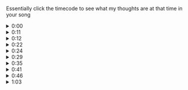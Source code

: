 Essentially click the timecode to see what my thoughts are at that time in your song
<details>
<summary>0:00</summary>
<br>
I love how simple it is, but it couldn't hurt to have the lower pitched synth on the and beat slowly change here. maybe a slow crescendo in, maybe a slow pan from side to side, just any little thing
</details>
<details>
<summary>0:11</summary>
<br>
the little kick fill def sounds cool, but could use a bit more change to seperate it from the prior section. Nothing crazy, just maybe cut out all but the bass and high hat on the and beat for a measure before bringing them back full force for the next section. maybe add anticipation for the next section with starting the 16th note synth run with the space cleared out by dropping stuff in that measure
</details>

<details>
<summary>0:12</summary>
<br>
I love rising sweeps plenty, but it's almost a little too smooth imo. maybe around 0:18 start sidechaining it to the kick? but manke an envelope for the severity so it goes from a slight sidechain to a cut for the fill at 0:22
</details>

<details>
<summary>0:22</summary>
<br>
is there a sweeping pitch, almost lazer like sound in the fill there? I love it, would def bring that out, almost like the fill focuses on featuring that lazer like sound.
</details>

<details>
<summary>0:24</summary>
<br>
aight first really constructive critisism, I think the piano ostinato has overstayed it's welcome. If you're really married to it you could just turn it way down and keep it as a background element but that synth should be front and center, it's the newest melodic idea.  Also the delay after the percussive impact at the start of the phrase is kind of distractingly off rhythm, idk if you can set that manually or it's just the sample but if you can't change the rhythm i'd cut the sound after the initial impact. Also also for the pedal tone, I think some basic shaping would help here, for example a slow crescendo to around 0:29 and decrescendo to 0:35 is enough. Lastly I think you should drop the bass to a sub bass, open up the sonic range, darken your sound and really suck the energy out of this section in a good way. Gotta leave room to build up to, ya know?
</details>

<details>
<summary>0:29</summary>
<br>
I think the bass is doubled with some synth that has a distinct attack? I hear it when the note changes around this time. love the texture of this attack, I would love to hear it brought out more. Maybe even hear it on a delay that repeats every half note, or maybe every dotted quarter note if you want a little more energy
</details>

<details>
<summary>0:35</summary>
<br>
love the bass movement, as a bassist i aprove lol. Sadly this is where the piano ostinato goes from overstying to holding this section back. Assuming you keep the ostinato up to this point, I think it would be best to keep it's rhythmic identity but change it's notes to something that reinforces the chord change suggested by the new pedal tone
</details>

<details>
<summary>0:41</summary>
<br>
there goes that attack again! It's a really distinct texture, I'd love to hear it with a delay again here too. Love the crescendo of the sharper synth, love the sweep, love the fade in of the syncopated synth stabs, good shit. only would suggest maybe anticipating the next section with a percussive fill starting on the and of 3 on the measure before the drop. Maybe reuse one of your prior little kick fills, like the one at 0:11, for structural consistency? or something harder, depends how hard you want to go in the upcoming section
</details>

<details>
<summary>0:46</summary>
<br>
ok imo so those long tones held over from the section before are kind of smothering the rhythmic energy of the upbeat bass. oh if you do go with a sub bass for the prior section, i'd return it to the range of the bass you've got here for this section. anywho, i think phrasing wise you can reuse the sidechaing idea i suggested for 0:12, so each phase starts with long tones that get progressively more and more sidechained. Love the syncopated synth stabs, how do you feel about flirting with countermelody? nothing strict to any rules here, we don't fuck with 16th century eastern europeans that hard. I mean exploring more than just the repeating the root note of the chord for these stabs. The energy is good here, there's def space for more melodic information. I already like the piano chord you start every phrase with, maybe go with reinforcing some of those note
</details>

<details>
<summary>1:03</summary>
<br>
More constructive critisism~ The melodic synth has been great thus far but it's melodic range has been thoroughly explored. You gotta break out of your comfort zone, break the listener out of the comfort zone you've put them in with this outro phrase. Rhythmicly, that means a new more intense rhythm like 16th note runs or even something more syncopated. Melodically that means going even higher, I know you top out around Bb6 but i'd wager you could afford going up to at least Eb7.
</details>
